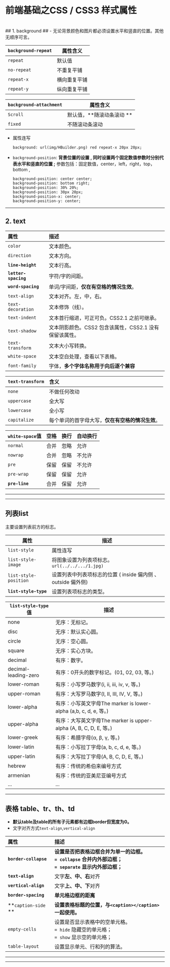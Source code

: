 # 前端基础之CSS / CSS3 样式属性 #

<br>
## 1. background ##
- 无论背景颜色和图片都必须设置水平和竖直的位置。其他无顺序可言。

`background-repeat`|属性含义
-|-
`repeat` 		|	默认值
`no-repeat` 	|	不重复平铺
`repeat-x` 	|	横向重复平铺
`repeat-y `	|	纵向重复平铺

`background-attachment` |属性含义
-|-
`Scroll`|	默认值，**随滚动条滚动 **
`fixed` |	不随滚动条滚动
- 属性连写<br>
	```
	background: url(img/HBuilder.png) red repeat-x 20px 20px;
	```
- `background-position`: **背景位置的设置 , 同时设置两个固定数值参数时分别代表水平和竖直的位置 ;** 
	参数包括：固定数值，center，left，right，top，bottom , 
	
	```
	background-position: center center;
	background-position: bottom right;
	background-position: 30% 20%; 
	background-position: 30px 20px;
	background-position-x: center;
	background-position-y: center;
	```
---
## 2. text ##
属性				|	描述
				:-	|	:-
`color`				|	文本颜色。
`direction`			|	文本方向。
**`line-height`**		|	文本行高。
**`letter-spacing`**	|	字符/字的间距。
**`word-spacing`**	|	单词/字间距，**仅在有空格的情况生效**。
`text-align`			|	文本对齐。左，中，右。
`text-decoration`		|	文本修饰（线）。
`text-indent`			|	文本首行缩进，可正可负。CSS2.1 之前可继承。
`text-shadow`			|	文本阴影颜色。CSS2 包含该属性，CSS2.1 没有保留该属性。
`text-transform`		|	文本大小写转换。
`white-space`			|	文本空白处理，查看以下表格。
`font-family`			|	字体，**多个字体名称用于向后逐个兼容**


`text-transform`	|	含义
			:-	|	:-
`none`			|	不做任何改动
`uppercase`		|	全大写
`lowercase`		|	全小写
`capitalize`		|	每个单词的首字母大写，**仅在有空格的情况生效**。

`white-space`值	|	空格	|	换行	|	自动换行
			:-	|	----		|	----		|	-
`normal`			|	合并	|	忽略	|	允许
`nowrap`		|	合并	|	忽略	|	不允许
`pre`			|	保留	|	保留	|	不允许
`pre-wrap`		|	保留	|	保留	|	允许
**`pre-line`**	|	合并	|	保留	|	允许
---





---
## 列表list ##
主要设置列表前方的标志。

属性				|	描述
				-	|	-
`list-style	`			|	属性连写
`list-style-image`		|	将图象设置为列表项标志。`url(../../.../1.jpg)`
`list-style-position`	|	设置列表中列表项标志的位置 ( inside 偏内侧 、outside 偏外侧)
**`list-style-type`**	|	设置列表项标志的类型。


`list-style-type`值		|	描述
				-	|	-
none				|	无序：无标记。
disc					|	无序：默认实心圆。
circle				|	无序：空心圆。
square				|	无序：实心方块。
decimal				|	有序：数字。
decimal-leading-zero	|	有序：0开头的数字标记。(01, 02, 03, 等。)
lower-roman			|	有序：小写罗马数字(i, ii, iii, iv, v, 等。)
upper-roman			|	有序：大写罗马数字(I, II, III, IV, V, 等。)
lower-alpha			|	有序：小写英文字母The marker is lower-alpha (a,b, c, d, e, 等。)
upper-alpha			|	有序：大写英文字母The marker is upper-alpha (A, B, C, D, E, 等。)
lower-greek			|	有序：希腊字母(α, β, γ, 等。)
lower-latin			|	有序：小写拉丁字母(a, b, c, d, e, 等。)
upper-latin			|	有序：大写拉丁字母(A, B, C, D, E, 等。)
hebrew				|	有序：传统的希伯来编号方式
armenian			|	有序：传统的亚美尼亚编号方式
...					|	...

---
## 表格 table、tr、th、td ##
- **默认table及table的所有子元素都有边框border但宽度为0。**
- 文字对齐方式`text-align`,`vertical-align`

属性				|	描述
			:-		|	:-
**`border-collapse`**	|	**设置是否把表格边框合并为单一的边框。<br> `= collapse` 合并内外部边框；<br> `= separate` 显示内外部边框；**
**`text-align`**		|	文字**左、中、右**对齐
**`vertical-align`**	|	文字**上、中、下**对齐
**`border-spacing`**	|	**单元格边框的距离**
**`caption-side`	**	|	**设置表格标题的位置，与`<caption></caption>`一起使用。**
`empty-cells`			|	设置是否显示表格中的空单元格。<br> `= hide` 隐藏空的单元格；<br> `= show` 显示空的单元格；
`table-layout`			|	设置显示单元、行和列的算法。
---


---